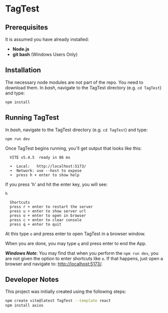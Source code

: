 # TagTest

## Prerequisites

It is assumed you have already installed:
* **Node.js**
* **git bash** (Windows Users Only)

## Installation

The necessary node modules are not part of the repo. You need to download them. In *bash*, navigate to the TagTest directory (e.g. `cd TagTest`) and type:

```
npm install
```

## Running TagTest

In *bash*, navigate to the TagTest directory (e.g. `cd TagTest`) and type:

```
npm run dev
```

Once TagTest begins running, you'll get output that looks like this:

```
  VITE v5.4.5  ready in 86 ms

  ➜  Local:   http://localhost:5173/
  ➜  Network: use --host to expose
  ➜  press h + enter to show help
```

If you press 'h' and hit the enter key, you will see:

```
h

  Shortcuts
  press r + enter to restart the server
  press u + enter to show server url
  press o + enter to open in browser
  press c + enter to clear console
  press q + enter to quit
```

At this type `o` and press enter to open TagTest in a browser window.

When you are done, you may type `q` and press enter to end the App.

***Windows Note***: You may find that when you perform the `npm run dev`, you are not given the option to enter shortcuts like `o`. If that happens, just open a browser and navigate to: [http://localhost:5173/](http://localhost:5173/).

## Developer Notes

This project was initially created using the following steps:

```bash
npm create vite@latest TagTest --template react
npm install axios
```

